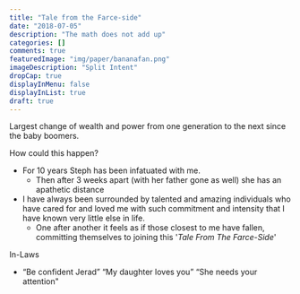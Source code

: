 ```yaml
---
title: "Tale from the Farce-side"
date: "2018-07-05"
description: "The math does not add up"
categories: []
comments: true
featuredImage: "img/paper/bananafan.png"
imageDescription: "Split Intent"
dropCap: true
displayInMenu: false
displayInList: true
draft: true
---
```


Largest change of wealth and power from one generation to the next since the baby boomers.  

How could this happen?
* For 10 years Steph has been infatuated with me.
    * Then after 3 weeks apart (with her father gone as well) she has an apathetic distance
* I have always been surrounded by talented and amazing individuals who have cared for and loved me with such commitment and intensity that I have known very little else in life.  
    * One after another it feels as if those closest to me have fallen, committing themselves to joining this '_Tale From The Farce-Side_'

In-Laws
* “Be confident Jerad” “My daughter loves you” “She needs your attention"
